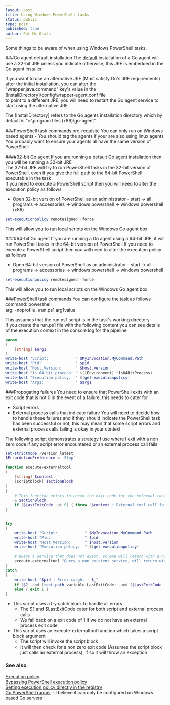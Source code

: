 ```yaml
---
layout: post
title: Using Windows PowerShell tasks
status: public
type: post
published: true
author: Pat Mc Grath
---
```


Some things to be aware of when using Windows PowerShell tasks.

###Go agent default installation
The [default](http://www.go.cd/documentation/user/current/installation/installing_go_agent.html) installation of a Go agent will use a 32-bit JRE unless you indicate otherwise, this JRE is embedded in the Go agent installer  

If you want to use an alternative JRE (Must satisfy Go's JRE requirements) after the initial installation, you can alter the  
"wrapper.java.command" key's value in the  
[InstallDirectory]\config\wrapper-agent.conf file  
to point to a different JRE, you will need to restart the Go agent service to start using the alternative JRE  

The [InstallDirectory] refers to the Go agents installation directory which by default is "c:\program files (x86)\go-agent"  


###PowerShell task commands pre-requisite
You can only run on Windows based agents  - You should tag the agents if your are also using linux agents  
You probably want to ensure your agents all have the same version of PowerShell  

####32-bit Go agent
If you are running a default Go agent installation then you will be running a 32-bit JRE  
The 32-bit JRE will try to run PowerShell tasks in the 32-bit version of PowerShell, even if you give the full path to the 64-bit PowerShell executable in the task  
If you need to execute a PowerShell script then you will need to alter the execution policy as follows  
- Open 32-bit version of PowerShell as an administrator - start -> all programs -> accessories -> windows powershell -> windows powershell (x86)  
```powershell
set-executionpolicy remotesigned -force  
```  
This will allow you to run local scripts on the Windows Go agent box  

####64-bit Go agent
If you are running a Go agent using a 64-bit JRE, it will run PowerShell tasks in the 64-bit version of PowerShell
If you need to execute a PowerShell script then you will need to alter the execution policy as follows  
- Open 64-bit version of PowerShell as an administrator - start -> all programs -> accessories -> windows powershell -> windows powershell
```powershell
set-executionpolicy remotesigned -force  
```  
This will allow you to run local scripts on the Windows Go agent box  


###PowerShell task commands
You can configure the task as follows  
  command: powershell  
  arg:  -noprofile .\run.ps1 arg1value  

This assumes that the run.ps1 script is in the task's working directory  
If you create the run.ps1 file with the following content you can see details of the execution context in the console log for the pipeline  

```powershell
param
(
	[string] $arg1
)
write-host "Script:            " $MyInvocation.MyCommand.Path
write-host "Pid:               " $pid
write-host "Host.Version:      " $host.version
write-host "Is 64-bit process: " $([Environment]::Is64BitProcess)
write-host "Execution policy:  " $(get-executionpolicy)
write-host "Arg1:              " $arg1
```


###Propogating failures
You need to ensure that PowerShell exits with an exit code that is not 0 in the event of a failure, this needs to cater for
- Script errors
- External process calls that indicate failure
You will need to decide how to handle these failures and if they should indicate the PowerShell task has been successful or not, this may mean that some script errors and external process calls failing is okay in your context  

The following script demonstrates a strategy I use where I exit with a non zero code if any script error encountered or an external process call fails  

```powershell
set-strictmode -version latest
$ErrorActionPreference = 'Stop'

function execute-externaltool
(
	[string] $context,
	[scriptblock] $actionBlock
)
{
	# This function exists to check the exit code for the external tool called within the script block, so we don't have to do this for each call
	& $actionBlock
	if ($LastExitCode -gt 0) { throw "$context : External tool call failed" }
}


try
{
	write-host "Script:            " $MyInvocation.MyCommand.Path
	write-host "Pid:               " $pid
	write-host "Host.Version:      " $host.version
	write-host "Execution policy:  " $(get-executionpolicy)

	# Query a service that does not exist, sc.exe will return with a non 0 exit code
	execute-externaltool "Query a non existent service, will return with exit code != 0" { c:\windows\system32\sc.exe query service_does_not_exist } 
}
catch
{
	write-host "$pid : Error caught - $_"
	if ($? -and (test-path variable:LastExitCode) -and ($LastExitCode -gt 0)) { exit $LastExitCode }
	else { exit 1 }
}
```
- This script uses a try catch block to handle all errors
	- The $? and $LastExitCode cater for both script and external process calls
	- We fall back on a exit code of 1 if we do not have an external process exit code
- This script uses an execute-externaltool function which takes a script block argument
	- The script will invoke the script block
	- It will then check for a non zero exit code (Assumes the script block just calls an external process), if so it will throw an exception


### See also
[Execution policy](https://technet.microsoft.com/en-us/library/hh849812.aspx)  
[Bypassing PowerShell execution policy](https://blog.netspi.com/15-ways-to-bypass-the-powershell-execution-policy/)  
[Setting execution policy directly in the registry](https://codelucidate.wordpress.com/powershell/change-execution-policy-in-the-registry/)  
[Go PowerShell runner](https://github.com/manojlds/gocd-powershell-runner) - I believe it can only be configured on Windows based Go servers
